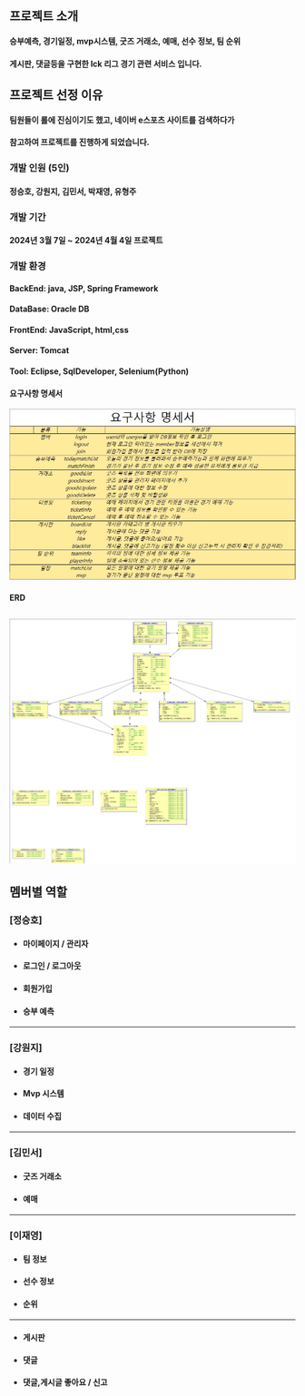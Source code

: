 프로젝트 소개
---
#### 승부예측, 경기일정, mvp시스템, 굿즈 거래소, 예매, 선수 정보, 팀 순위
#### 게시판, 댓글등을 구현한 lck 리그 경기 관련 서비스 입니다.

프로젝트 선정 이유
---
#### 팀원들이 롤에 진심이기도 했고, 네이버 e스포츠 사이트를 검색하다가 
#### 참고하여 프로젝트를 진행하게 되었습니다.

### 개발 인원 (5인)
#### 정승호, 강원지, 김민서, 박재영, 유형주

### 개발 기간
#### 2024년 3월 7일 ~ 2024년 4월 4일 프로젝트 

### 개발 환경
#### BackEnd: java, JSP, Spring Framework
#### DataBase: Oracle DB
#### FrontEnd: JavaScript, html,css
#### Server: Tomcat
#### Tool: Eclipse, SqlDeveloper, Selenium(Python)

#### 요구사항 명세서 
![요구사항](https://github.com/YuHyeongju/final_LoLProject/blob/main/shTeamProject/src/main/webapp/resources/image/Project/%EC%9A%94%EA%B5%AC%EC%82%AC%ED%95%AD.jpg)

#### ERD
![최종프로젝트 ERD](https://github.com/YuHyeongju/final_LoLProject/blob/main/shTeamProject/src/main/webapp/resources/image/Project/%EC%B5%9C%EC%A2%85%ED%94%84%EB%A1%9C%EC%A0%9D%ED%8A%B8%20%20ERD.png)
---

멤버별 역할
---
### [정승호]
* #### 마이페이지 / 관리자
* #### 로그인 / 로그아웃
* #### 회원가입
* #### 승부 예측
---
### [강원지]
* #### 경기 일정 
* #### Mvp 시스템
* #### 데이터 수집
---
### [김민서]
* #### 굿즈 거래소
* #### 예매
---
### [이재영]
* #### 팀 정보
* #### 선수 정보
* #### 순위
---
* #### 게시판
* #### 댓글
* #### 댓글,게시글 좋아요 / 신고
